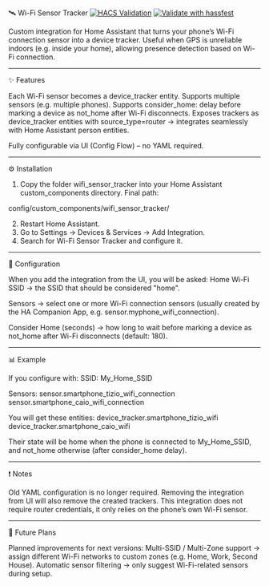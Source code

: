 🛰️ Wi-Fi Sensor Tracker
[![HACS Validation](https://github.com/5a2v0/HA-WiFi-Sensor-Tracker/actions/workflows/hacs-validation.yml/badge.svg)](https://github.com/5a2v0/HA-WiFi-Sensor-Tracker/actions/workflows/hacs-validation.yml)
[![Validate with hassfest](https://github.com/5a2v0/HA-WiFi-Sensor-Tracker/actions/workflows/hassfest.yml/badge.svg)](https://github.com/5a2v0/HA-WiFi-Sensor-Tracker/actions/workflows/hassfest.yml)

Custom integration for Home Assistant that turns your phone’s Wi-Fi connection sensor into a device tracker.
Useful when GPS is unreliable indoors (e.g. inside your home), allowing presence detection based on Wi-Fi connection.


---

✨ Features

Each Wi-Fi sensor becomes a device_tracker entity.
Supports multiple sensors (e.g. multiple phones).
Supports consider_home: delay before marking a device as not_home after Wi-Fi disconnects.
Exposes trackers as device_tracker entities with source_type=router → integrates seamlessly with Home Assistant person entities.

Fully configurable via UI (Config Flow) – no YAML required.



---

⚙️ Installation

1. Copy the folder wifi_sensor_tracker into your Home Assistant custom_components directory.
Final path:

config/custom_components/wifi_sensor_tracker/

2. Restart Home Assistant.
3. Go to Settings → Devices & Services → Add Integration.
4. Search for Wi-Fi Sensor Tracker and configure it.



---

🔧 Configuration

When you add the integration from the UI, you will be asked:
Home Wi-Fi SSID → the SSID that should be considered "home".

Sensors → select one or more Wi-Fi connection sensors (usually created by the HA Companion App, e.g. sensor.myphone_wifi_connection).

Consider Home (seconds) → how long to wait before marking a device as not_home after Wi-Fi disconnects (default: 180).



---

📊 Example

If you configure with:
SSID: My_Home_SSID

Sensors:
sensor.smartphone_tizio_wifi_connection
sensor.smartphone_caio_wifi_connection


You will get these entities:
device_tracker.smartphone_tizio_wifi
device_tracker.smartphone_caio_wifi

Their state will be home when the phone is connected to My_Home_SSID, and not_home otherwise (after consider_home delay).


---

❗ Notes

Old YAML configuration is no longer required.
Removing the integration from UI will also remove the created trackers.
This integration does not require router credentials, it only relies on the phone’s own Wi-Fi sensor.



---


🚀 Future Plans

Planned improvements for next versions:
Multi-SSID / Multi-Zone support → assign different Wi-Fi networks to custom zones (e.g. Home, Work, Second House).
Automatic sensor filtering → only suggest Wi-Fi-related sensors during setup.
